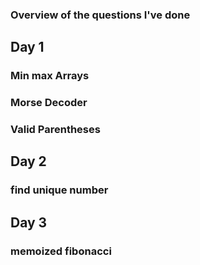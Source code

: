 ### Overview of the questions I've done 

## Day 1
### Min max Arrays

### Morse Decoder

### Valid Parentheses

## Day 2
### find unique number

## Day 3
### memoized fibonacci